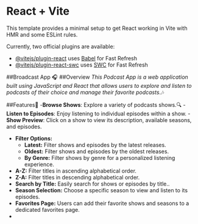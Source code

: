 # React + Vite

This template provides a minimal setup to get React working in Vite with HMR and some ESLint rules.

Currently, two official plugins are available:

- [@vitejs/plugin-react](https://github.com/vitejs/vite-plugin-react/blob/main/packages/plugin-react/README.md) uses [Babel](https://babeljs.io/) for Fast Refresh
- [@vitejs/plugin-react-swc](https://github.com/vitejs/vite-plugin-react-swc) uses [SWC](https://swc.rs/) for Fast Refresh

##Broadcast App 🎧
##Overview 
*This Podcast App is a web application built using JavaScript and React that allows users to explore and listen to podcasts of their choice  and manage their favorite podcasts*.🎶

##Features📌
-**Browse Shows**: Explore a variety of podcasts shows.🔍
-**Listen to Episodes**: Enjoy listening to individual episodes within a show.
-**Show Preview**: Click on a show to view its description, available seasons, and episodes.
- **Filter Options:**
  - **Latest:** Filter shows and episodes by the latest releases.
  - **Oldest:** Filter shows and episodes by the oldest releases.
  - **By Genre:** Filter shows by genre for a personalized listening experience.
-   **A-Z:** Filter titles in ascending alphabetical order.
  - **Z-A:** Filter titles in descending alphabetical order.
- **Search by Title:** Easily search for shows or episodes by title..
- **Season Selection:** Choose a specific season to view and listen to its episodes.
- **Favorites Page:** Users can add their favorite shows and seasons to a dedicated favorites page.
-